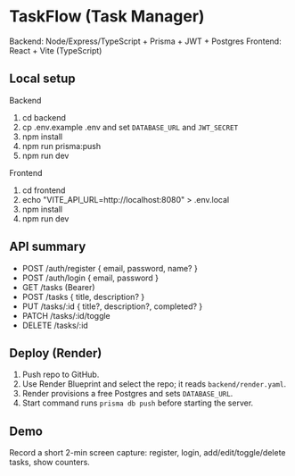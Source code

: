# TaskFlow (Task Manager)

Backend: Node/Express/TypeScript + Prisma + JWT + Postgres
Frontend: React + Vite (TypeScript)

## Local setup

Backend
1. cd backend
2. cp .env.example .env and set `DATABASE_URL` and `JWT_SECRET`
3. npm install
4. npm run prisma:push
5. npm run dev

Frontend
1. cd frontend
2. echo "VITE_API_URL=http://localhost:8080" > .env.local
3. npm install
4. npm run dev

## API summary
- POST /auth/register { email, password, name? }
- POST /auth/login { email, password }
- GET /tasks (Bearer)
- POST /tasks { title, description? }
- PUT /tasks/:id { title?, description?, completed? }
- PATCH /tasks/:id/toggle
- DELETE /tasks/:id

## Deploy (Render)
1. Push repo to GitHub.
2. Use Render Blueprint and select the repo; it reads `backend/render.yaml`.
3. Render provisions a free Postgres and sets `DATABASE_URL`.
4. Start command runs `prisma db push` before starting the server.

## Demo
Record a short 2-min screen capture: register, login, add/edit/toggle/delete tasks, show counters.

